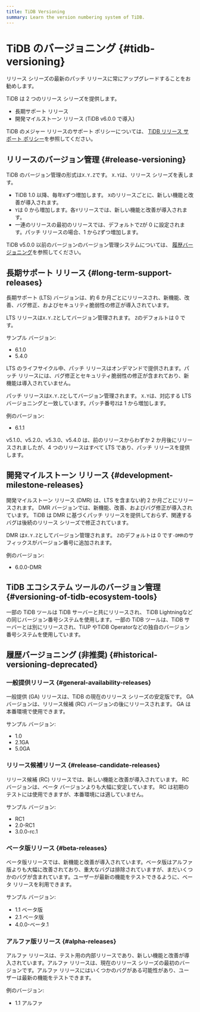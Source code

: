 ```yaml
---
title: TiDB Versioning
summary: Learn the version numbering system of TiDB.
---
```


# TiDB のバージョニング {#tidb-versioning}

<Important>リリース シリーズの最新のパッチ リリースに常にアップグレードすることをお勧めします。</Important>

TiDB は 2 つのリリース シリーズを提供します。

-   長期サポート リリース
-   開発マイルストーン リリース (TiDB v6.0.0 で導入)

TiDB のメジャー リリースのサポート ポリシーについては、 [TiDB リリース サポート ポリシー](https://en.pingcap.com/tidb-release-support-policy/)を参照してください。

## リリースのバージョン管理 {#release-versioning}

TiDB のバージョン管理の形式は`X.Y.Z`です。 `X.Y`は、リリース シリーズを表します。

-   TiDB 1.0 以降、毎年`X`ずつ増加します。 `X`のリリースごとに、新しい機能と改善が導入されます。
-   `Y`は 0 から増加します。各`Y`リリースでは、新しい機能と改善が導入されます。
-   一連のリリースの最初のリリースでは、デフォルトで`Z`が 0 に設定されます。パッチ リリースの場合、1 から`Z`ずつ増加します。

TiDB v5.0.0 以前のバージョンのバージョン管理システムについては、 [履歴バージョニング](#historical-versioning-deprecated)を参照してください。

## 長期サポート リリース {#long-term-support-releases}

長期サポート (LTS) バージョンは、約 6 か月ごとにリリースされ、新機能、改善、バグ修正、およびセキュリティ脆弱性の修正が導入されています。

LTS リリースは`X.Y.Z`としてバージョン管理されます。 `Z`のデフォルトは 0 です。

サンプル バージョン:

-   6.1.0
-   5.4.0

LTS のライフサイクル中、パッチ リリースはオンデマンドで提供されます。パッチ リリースには、バグ修正とセキュリティ脆弱性の修正が含まれており、新機能は導入されていません。

パッチ リリースは`X.Y.Z`としてバージョン管理されます。 `X.Y`は、対応する LTS バージョニングと一致しています。パッチ番号`Z`は 1 から増加します。

例のバージョン:

-   6.1.1

<Note>v5.1.0、v5.2.0、v5.3.0、v5.4.0 は、前のリリースからわずか 2 か月後にリリースされましたが、4 つのリリースはすべて LTS であり、パッチ リリースを提供します。</Note>

## 開発マイルストーン リリース {#development-milestone-releases}

開発マイルストーン リリース (DMR) は、LTS を含まない約 2 か月ごとにリリースされます。 DMR バージョンでは、新機能、改善、およびバグ修正が導入されています。 TiDB は DMR に基づくパッチ リリースを提供しておらず、関連するバグは後続のリリース シリーズで修正されています。

DMR は`X.Y.Z`としてバージョン管理されます。 `Z`のデフォルトは 0 です`-DMR`のサフィックスがバージョン番号に追加されます。

例のバージョン:

-   6.0.0-DMR

## TiDB エコシステム ツールのバージョン管理 {#versioning-of-tidb-ecosystem-tools}

一部の TiDB ツールは TiDB サーバーと共にリリースされ、 TiDB Lightningなどの同じバージョン番号システムを使用します。一部の TiDB ツールは、TiDB サーバーとは別にリリースされ、TiUP やTiDB Operatorなどの独自のバージョン番号システムを使用しています。

## 履歴バージョニング (非推奨) {#historical-versioning-deprecated}

### 一般提供リリース {#general-availability-releases}

一般提供 (GA) リリースは、TiDB の現在のリリース シリーズの安定版です。 GA バージョンは、リリース候補 (RC) バージョンの後にリリースされます。 GA は本番環境で使用できます。

サンプル バージョン:

-   1.0
-   2.1GA
-   5.0GA

### リリース候補リリース {#release-candidate-releases}

リリース候補 (RC) リリースでは、新しい機能と改善が導入されています。 RC バージョンは、ベータ バージョンよりも大幅に安定しています。 RC は初期のテストには使用できますが、本番環境には適していません。

サンプル バージョン:

-   RC1
-   2.0-RC1
-   3.0.0-rc.1

### ベータ版リリース {#beta-releases}

ベータ版リリースでは、新機能と改善が導入されています。ベータ版はアルファ版よりも大幅に改善されており、重大なバグは排除されていますが、まだいくつかのバグが含まれています。ユーザーが最新の機能をテストできるように、ベータ リリースを利用できます。

サンプル バージョン:

-   1.1 ベータ版
-   2.1 ベータ版
-   4.0.0-ベータ.1

### アルファ版リリース {#alpha-releases}

アルファ リリースは、テスト用の内部リリースであり、新しい機能と改善が導入されています。アルファ リリースは、現在のリリース シリーズの最初のバージョンです。アルファ リリースにはいくつかのバグがある可能性があり、ユーザーは最新の機能をテストできます。

例のバージョン:

-   1.1 アルファ
